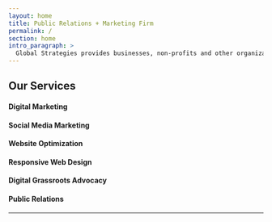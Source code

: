 ```yaml
---
layout: home
title: Public Relations + Marketing Firm
permalink: /
section: home
intro_paragraph: >
  Global Strategies provides businesses, non-profits and other organizations the public relation and digital marketing services it takes to win. 
---
```

## Our Services

#### Digital Marketing

#### Social Media Marketing

#### Website Optimization

#### Responsive Web Design

#### Digital Grassroots Advocacy

#### Public Relations
---


